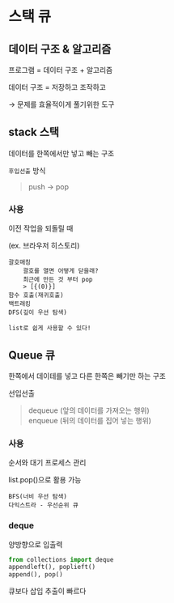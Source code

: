 # 스택 큐

## 데이터 구조 & 알고리즘
프로그램 = 데이터 구조 + 알고리즘
        
데이터 구조 = 저장하고 조작하고 

→ 문제를 효율적이게 풀기위한 도구

## stack 스택
데이터를 한쪽에서만 넣고 빼는 구조

`후입선출` 방식

>push → pop

### 사용

이전 작업을 되돌릴 때 

(ex. 브라우저 히스토리)

    괄호매칭
        괄호를 열면 어떻게 닫을래?
        최근에 만든 것 부터 pop
        > [{(0)}]
    함수 호출(재귀호출)
    백트래킹
    DFS(깊이 우선 탐색)

`list로 쉽게 사용할 수 있다!`

## Queue 큐
한쪽에서 데이테를 넣고 다른 한쪽은 빼기만 하는 구조

선입선출

>dequeue (앞의 데이터를 가져오는 행위)    
enqueue (뒤의 데이터를 집어 넣는 행위)

### 사용
순서와 대기
프로세스 관리

list.pop()으로 활용 가능
    
    BFS(너비 우선 탐색)
    다익스트라 - 우선순위 큐

### deque
양방향으로 입출력
```python
from collections import deque  
appendleft(), poplieft()    
append(), pop()
```
큐보다 삽입 추출이 빠르다


